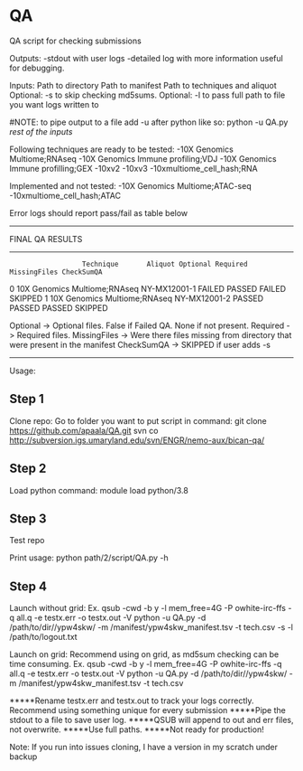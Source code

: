 # QA
QA script for checking submissions

Outputs:
-stdout with user logs
-detailed log with more information useful for debugging.

Inputs:
Path to directory
Path to manifest
Path to techniques and aliquot
Optional: -s to skip checking md5sums.
Optional: -l to pass full path to file you want logs written to

#NOTE: to pipe output to a file add -u after python like so:
python -u QA.py *rest of the inputs*

Following techniques are ready to be tested:
-10X Genomics Multiome;RNAseq
-10X Genomics Immune profiling;VDJ
-10X Genomics Immune profilling;GEX
-10xv2
-10xv3
-10xmultiome_cell_hash;RNA

Implemented and not tested:
-10X Genomics Multiome;ATAC-seq
-10xmultiome_cell_hash;ATAC

Error logs should report pass/fail as table below
******************
FINAL QA RESULTS
******************
                      Technique       Aliquot Optional Required MissingFiles CheckSumQA
0  10X Genomics Multiome;RNAseq  NY-MX12001-1   FAILED   PASSED       FAILED    SKIPPED
1  10X Genomics Multiome;RNAseq  NY-MX12001-2   PASSED   PASSED       PASSED    SKIPPED

Optional -> Optional files. False if Failed QA. None if not present.
Required -> Required files.
MissingFiles -> Were there files missing from directory that were present in the manifest
CheckSumQA -> SKIPPED if user adds -s

--------------------------------------------------------------------------------------------------
Usage:

Step 1
-------
Clone repo:
	Go to folder you want to put script in
command:
	git clone https://github.com/apaala/QA.git
	svn co http://subversion.igs.umaryland.edu/svn/ENGR/nemo-aux/bican-qa/

Step 2
-------
Load python 
command:
	module load python/3.8


Step 3
------
Test repo

Print usage:
	python path/2/script/QA.py -h

Step 4
--------
Launch without grid:
Ex.
	qsub -cwd -b y -l mem_free=4G -P owhite-irc-ffs -q all.q -e testx.err -o testx.out -V python -u QA.py -d /path/to/dir//ypw4skw/ -m /manifest/ypw4skw_manifest.tsv -t tech.csv -s -l /path/to/logout.txt

Launch on grid:
Recommend using on grid, as md5sum checking can be time consuming.
Ex. 
	qsub -cwd -b y -l mem_free=4G -P owhite-irc-ffs -q all.q -e testx.err -o testx.out -V python -u QA.py -d /path/to/dir//ypw4skw/ -m /manifest/ypw4skw_manifest.tsv -t tech.csv

*****Rename testx.err and testx.out to track your logs correctly. Recommend using something unique for every submission
*****Pipe the stdout to a file to save user log.
*****QSUB will append to out and err files, not overwrite.
*****Use full paths.
*****Not ready for production!


Note: If you run into issues cloning, I have a version in my scratch under backup
